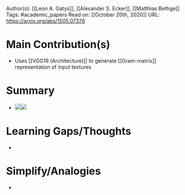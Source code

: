 Author(s): [[Leon A. Gatys]], [[Alexander S. Ecker]], [[Matthias Bethge]]
Tags: #academic_papers
Read on: [[October 20th, 2020]]
URL: https://arxiv.org/abs/1505.07376
# Main Contribution(s)
- Uses [[VGG19 (Architecture)]] to generate [[Gram-matrix]] representation of input textures
# Summary
- ![](https://firebasestorage.googleapis.com/v0/b/firescript-577a2.appspot.com/o/imgs%2Fapp%2FPaperReadings%2FDGWEPg0Ga0.png?alt=media&token=6f6d2b76-2098-4979-8ad4-05af0de328d7)![](https://firebasestorage.googleapis.com/v0/b/firescript-577a2.appspot.com/o/imgs%2Fapp%2FPaperReadings%2F8yAteMo3hz.png?alt=media&token=64586384-b00a-4ff9-9cb6-a6c3aed04dda)
# Learning Gaps/Thoughts
-
# Simplify/Analogies
-
